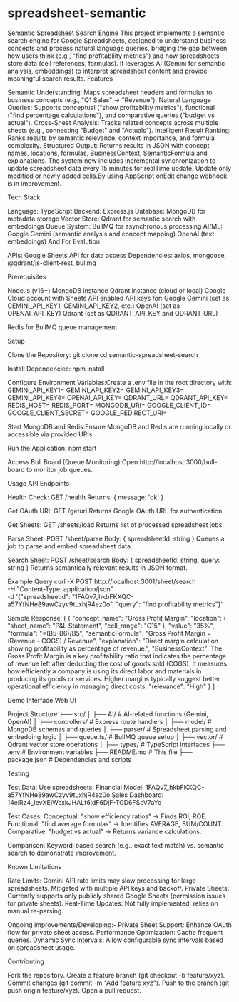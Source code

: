 # spreadsheet-semantic


Semantic Spreadsheet Search Engine
This project implements a semantic search engine for Google Spreadsheets, designed to understand business concepts and process natural language queries, bridging the gap between how users think (e.g., "find profitability metrics") and how spreadsheets store data (cell references, formulas). It leverages AI (Gemini for semantic analysis, embeddings) to interpret spreadsheet content and provide meaningful search results.
Features

Semantic Understanding: Maps spreadsheet headers and formulas to business concepts (e.g., "Q1 Sales" → "Revenue").
Natural Language Queries: Supports conceptual ("show profitability metrics"), functional ("find percentage calculations"), and comparative queries ("budget vs actual").
Cross-Sheet Analysis: Tracks related concepts across multiple sheets (e.g., connecting "Budget" and "Actuals").
Intelligent Result Ranking: Ranks results by semantic relevance, context importance, and formula complexity.
Structured Output: Returns results in JSON with concept names, locations, formulas, BusinessContext, SemanticFormula and explanations.
The system now includes incremental synchronization to update spreadsheet data every 15 minutes for realTime update. Update only modified or newly added cells.By using AppScript onEdit change webhook is in improvement.



Tech Stack

Language: TypeScript
Backend: Express.js
Database: MongoDB for metadata storage
Vector Store: Qdrant for semantic search with embeddings
Queue System: BullMQ for asynchronous processing
AI/ML:
Google Gemini (semantic analysis and concept mapping)
OpenAI (text embeddings) And For Evalution


APIs: Google Sheets API for data access
Dependencies: axios, mongoose, @qdrant/js-client-rest, bullmq

Prerequisites

Node.js (v16+)
MongoDB instance
Qdrant instance (cloud or local)
Google Cloud account with Sheets API enabled
API keys for:
Google Gemini (set as GEMINI_API_KEY1, GEMINI_API_KEY2, etc.)
OpenAI (set as OPENAI_API_KEY)
Qdrant (set as QDRANT_API_KEY and QDRANT_URL)


Redis for BullMQ queue management

Setup

Clone the Repository:
git clone <repository-url>
cd semantic-spreadsheet-search


Install Dependencies:
npm install


Configure Environment Variables:Create a .env file in the root directory with:
GEMINI_API_KEY1=<your-gemini-key-1>
GEMINI_API_KEY2=<your-gemini-key-2>
GEMINI_API_KEY3=<your-gemini-key-3>
GEMINI_API_KEY4=<your-gemini-key-4>
OPENAI_API_KEY=<your-openai-key>
QDRANT_URL=<your-qdrant-url>
QDRANT_API_KEY=<your-qdrant-key>
REDIS_HOST=<your-redis-host>
REDIS_PORT=<your-redis-port>
MONGODB_URI=<your-mongodb-uri>
GOOGLE_CLIENT_ID=<your-google-client-id>
GOOGLE_CLIENT_SECRET=<your-google-client-secret>
GOOGLE_REDIRECT_URI=<your-redirect-uri>


Start MongoDB and Redis:Ensure MongoDB and Redis are running locally or accessible via provided URIs.

Run the Application:
npm start


Access Bull Board (Queue Monitoring):Open http://localhost:3000/bull-board to monitor job queues.


Usage
API Endpoints

Health Check: GET /health
Returns: { message: 'ok' }


Get OAuth URI: GET /geturi
Returns Google OAuth URL for authentication.


Get Sheets: GET /sheets/load
Returns list of processed spreadsheet jobs.


Parse Sheet: POST /sheet/parse
Body: { spreadsheetId: string }
Queues a job to parse and embed spreadsheet data.


Search Sheet: POST /sheet/search
Body: { spreadsheetId: string, query: string }
Returns semantically relevant results in JSON format.



Example Query
curl -X POST http://localhost:3001/sheet/search \
-H "Content-Type: application/json" \
-d '{"spreadsheetId": "1FAQv7_hkbFKXQC-a57YfNHe89awCzyv9tLxhjR4ez0o", "query": "find profitability metrics"}'

Sample Response:
[
  {
    "concept_name": "Gross Profit Margin",
    "location": { "sheet_name": "P&L Statement", "cell_range": "C15" },
    "value": "35%",
    "formula": "=(B5-B6)/B5",
    "semanticFormula": "Gross Profit Margin = (Revenue - COGS) / Revenue",
    "explanation": "Direct margin calculation showing profitability as percentage of revenue.",
    "BusinessContext": The Gross Profit Margin is a key profitability ratio that indicates the percentage of revenue left after deducting the cost of goods sold (COGS). It measures how efficiently a company is using its direct labor and materials in producing its goods or services. Higher margins typically suggest better operational efficiency in managing direct costs.
    "relevance": "High"
  }
]

Demo Interface
Web UI

Project Structure
├── src/
│   ├── AI/                 # AI-related functions (Gemini, OpenAI)
│   ├── controllers/        # Express route handlers
│   ├── model/             # MongoDB schemas and queries
│   ├── parser/            # Spreadsheet parsing and embedding logic
│   ├── queue.ts/          # BullMQ queue setup
│   ├── vector/            # Qdrant vector store operations
│   ├── types/             # TypeScript interfaces
├── .env                   # Environment variables
├── README.md              # This file
├── package.json           # Dependencies and scripts

Testing

Test Data: Use spreadsheets:
Financial Model: 1FAQv7_hkbFKXQC-a57YfNHe89awCzyv9tLxhjR4ez0o
Sales Dashboard: 14eiRz4_IevXEIWcxkJHALf6jdF6DjF-TGD6FScV7aYo


Test Cases:
Conceptual: "show efficiency ratios" → Finds ROI, ROE.
Functional: "find average formulas" → Identifies AVERAGE, SUM/COUNT.
Comparative: "budget vs actual" → Returns variance calculations.


Comparison: Keyword-based search (e.g., exact text match) vs. semantic search to demonstrate improvement.

Known Limitations

Rate Limits: Gemini API rate limits may slow processing for large spreadsheets. Mitigated with multiple API keys and backoff.
Private Sheets: Currently supports only publicly shared Google Sheets (permission issues for private sheets).
Real-Time Updates: Not fully implemented; relies on manual re-parsing.

Ongoing improvements/Developing:-
Private Sheet Support: Enhance OAuth flow for private sheet access.
Performance Optimization: Cache frequent queries.
Dynamic Sync Intervals: Allow configurable sync intervals based on spreadsheet usage.

Contributing

Fork the repository.
Create a feature branch (git checkout -b feature/xyz).
Commit changes (git commit -m "Add feature xyz").
Push to the branch (git push origin feature/xyz).
Open a pull request.
